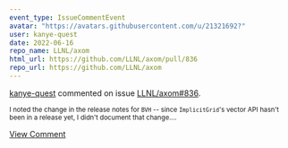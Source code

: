 ```yaml
---
event_type: IssueCommentEvent
avatar: "https://avatars.githubusercontent.com/u/21321692?"
user: kanye-quest
date: 2022-06-16
repo_name: LLNL/axom
html_url: https://github.com/LLNL/axom/pull/836
repo_url: https://github.com/LLNL/axom
---
```


<a href='https://github.com/kanye-quest' target='_blank'>kanye-quest</a> commented on issue <a href='https://github.com/LLNL/axom/pull/836' target='_blank'>LLNL/axom#836</a>.

<small>I noted the change in the release notes for `BVH` -- since `ImplicitGrid`'s vector API hasn't been in a release yet, I didn't document that change....</small>

<a href='https://github.com/LLNL/axom/pull/836' target='_blank'>View Comment</a>